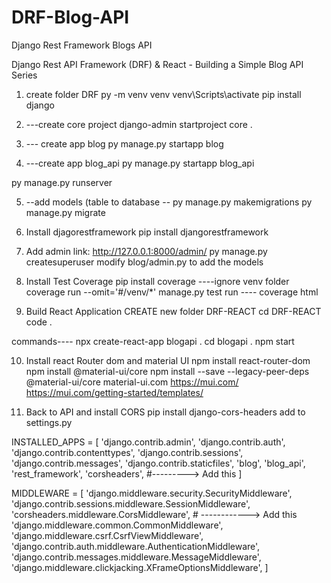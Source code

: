 # DRF-Blog-API
Django Rest Framework Blogs API

Django Rest API Framework (DRF) & React - Building a Simple Blog API Series


1. create folder
DRF
py -m venv venv
venv\Scripts\activate
pip install django

2. ---create core project
django-admin startproject core .

3. --- create app blog
py manage.py startapp blog

4. ---create app blog_api
py manage.py startapp blog_api

py manage.py runserver

5. --add models (table to database --
py manage.py makemigrations
py manage.py migrate

6. Install djagorestframework
pip install djangorestframework

7.  Add admin link: http://127.0.0.1:8000/admin/
py manage.py createsuperuser
modify blog/admin.py to add the models

8. Install Test Coverage
pip install coverage
----ignore venv folder
coverage run --omit='#/venv/*' manage.py test
run ----
coverage html

9. Build React Application
CREATE new folder DRF-REACT
cd DRF-REACT
code .

commands----
npx create-react-app blogapi .
cd blogapi .
npm start

10.  Install react Router dom and material UI
npm install react-router-dom
npm install @material-ui/core 
npm install --save --legacy-peer-deps @material-ui/core
material-ui.com
https://mui.com/
https://mui.com/getting-started/templates/

11. Back to API and install CORS
pip install django-cors-headers
add to settings.py

INSTALLED_APPS = [
    'django.contrib.admin',
    'django.contrib.auth',
    'django.contrib.contenttypes',
    'django.contrib.sessions',
    'django.contrib.messages',
    'django.contrib.staticfiles',
    'blog',
    'blog_api',
    'rest_framework',
    'corsheaders',  #---------> Add this
]

MIDDLEWARE = [
    'django.middleware.security.SecurityMiddleware',
    'django.contrib.sessions.middleware.SessionMiddleware',
    'corsheaders.middleware.CorsMiddleware',  # ------------> Add this
    'django.middleware.common.CommonMiddleware',
    'django.middleware.csrf.CsrfViewMiddleware',
    'django.contrib.auth.middleware.AuthenticationMiddleware',
    'django.contrib.messages.middleware.MessageMiddleware',
    'django.middleware.clickjacking.XFrameOptionsMiddleware',
]
